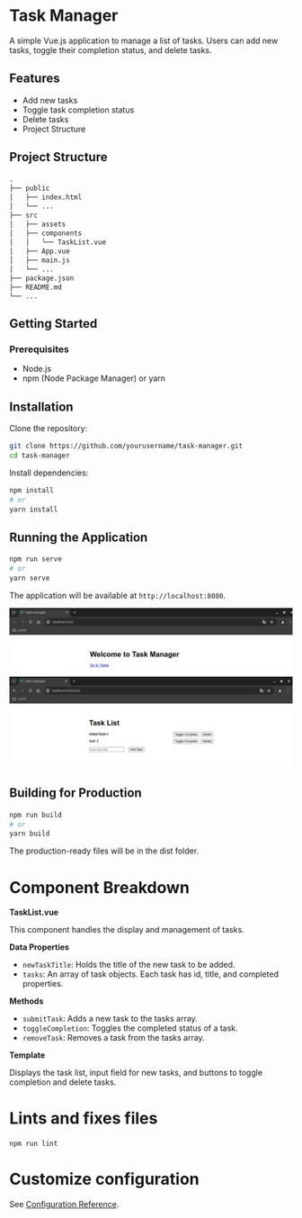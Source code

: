 # Task Manager

A simple Vue.js application to manage a list of tasks. Users can add new tasks, toggle their completion status, and delete tasks.

## Features

- Add new tasks
- Toggle task completion status
- Delete tasks
- Project Structure

## Project Structure
```plaintext
.
├── public
│   ├── index.html
│   └── ...
├── src
│   ├── assets
│   ├── components
│   │   └── TaskList.vue
│   ├── App.vue
│   ├── main.js
│   └── ...
├── package.json
├── README.md
└── ...
```
## Getting Started

### Prerequisites
- Node.js
- npm (Node Package Manager) or yarn

## Installation
Clone the repository:
```sh
git clone https://github.com/yourusername/task-manager.git
cd task-manager
```
Install dependencies:
```sh
npm install
# or
yarn install
```

## Running the Application
```sh
npm run serve
# or
yarn serve
```
The application will be available at `http://localhost:8080`.

![Add_Task](public/screen1.jpg)
![Task_List](public/screen2.jpg)

## Building for Production
```sh
npm run build
# or
yarn build
```
The production-ready files will be in the dist folder.

# Component Breakdown

**TaskList.vue**

This component handles the display and management of tasks.

**Data Properties**

- `newTaskTitle`: Holds the title of the new task to be added.
- `tasks`: An array of task objects. Each task has id, title, and completed properties.

**Methods**

- `submitTask`: Adds a new task to the tasks array.
- `toggleCompletion`: Toggles the completed status of a task.
- `removeTask`: Removes a task from the tasks array.

**Template**

Displays the task list, input field for new tasks, and buttons to toggle completion and delete tasks.

# Lints and fixes files
```
npm run lint
```

# Customize configuration
See [Configuration Reference](https://cli.vuejs.org/config/).
